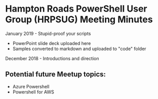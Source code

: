 Hampton Roads PowerShell User Group (HRPSUG) Meeting Minutes
===============

January  2019 - Stupid-proof your scripts

* PowerPoint slide deck uploaded here
* Samples converted to markdown and uploaded to "code" folder

December 2018 - Introductions and direction

## Potential future Meetup topics:

* Azure Powershell 
* Powershell for AWS 
